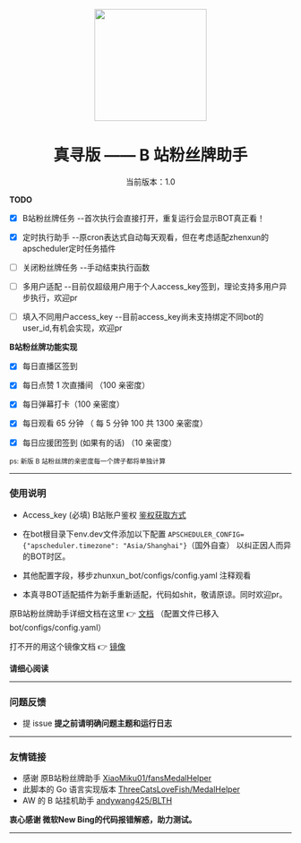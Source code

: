 <p align="center">
  <img src="https://s1.ax1x.com/2022/05/24/XPx1tx.png" width="200" height="200" alt="">
</p>
<div align="center">
<h1> 真寻版 —— B 站粉丝牌助手
</h1>

<p>当前版本：1.0</p>

</div>

**TODO**

* [x] B站粉丝牌任务          --首次执行会直接打开，重复运行会显示BOT真正看！

* [x] 定时执行助手            --原cron表达式自动每天观看，但在考虑适配zhenxun的apscheduler定时任务插件
- [ ] 关闭粉丝牌任务 --手动结束执行函数

- [ ] 多用户适配                --目前仅超级用户用于个人access_key签到，理论支持多用户异步执行，欢迎pr

- [ ] 填入不同用户access_key   --目前access_key尚未支持绑定不同bot的user_id,有机会实现，欢迎pr
  
  

**B站粉丝牌功能实现**

- [x] 每日直播区签到

- [x] 每日点赞 1 次直播间 （100 亲密度）

- [x] 每日弹幕打卡（100 亲密度）

- [x] 每日观看 65 分钟 （ 每 5 分钟 100 共 1300 亲密度）

- [x] 每日应援团签到 (如果有的话) （10 亲密度）

<small>ps: 新版 B 站粉丝牌的亲密度每一个牌子都将单独计算  </small>

---

### 使用说明

* Access_key (必填)  B站账户鉴权 [鉴权获取方式](https://github.com/XiaoMiku01/fansMedalHelper/releases/tag/logintool)

* 在bot根目录下env.dev文件添加以下配置
  ```APSCHEDULER_CONFIG={"apscheduler.timezone": "Asia/Shanghai"}```（国外自查）
  以纠正因人而异的BOT时区。

* 其他配置字段，移步zhunxun_bot/configs/config.yaml 注释观看

* 本真寻BOT适配插件为新手重新适配，代码如shit，敬请原谅。同时欢迎pr。
  
  

原B站粉丝牌助手详细文档在这里 👉 [文档](https://xiaomiku01.github.io/fansMedalHelperVersion/)  （配置文件已移入bot/configs/config.yaml）

打不开的用这个镜像文档 👉 [镜像](https://doc.loveava.top/)  

**请细心阅读**

---

### 问题反馈

- 提 issue
  **提之前请明确问题主题和运行日志**

---

### 友情链接

- 感谢 原B站粉丝牌助手 [XiaoMiku01/fansMedalHelper](https://github.com/XiaoMiku01/fansMedalHelper)
- 此脚本的 Go 语言实现版本 [ThreeCatsLoveFish/MedalHelper](https://github.com/ThreeCatsLoveFish/MedalHelper)
- AW 的 B 站挂机助手 [andywang425/BLTH](https://github.com/andywang425/BLTH)

**衷心感谢 微软New Bing的代码报错解惑，助力测试。**

---
